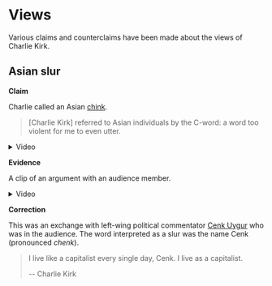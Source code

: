 # Views

Various claims and counterclaims have been made about the views of Charlie Kirk.

## Asian slur

**Claim**

Charlie called an Asian [chink](https://en.wiktionary.org/wiki/Chink).

> [Charlie Kirk] referred to Asian individuals by the C-word: a word too violent for me to even utter.

<details>
  <summary>Video</summary>
  <iframe frameborder="0" width="560" height="315" src="https://www.youtube.com/embed/apyCJlSm4Q4?disablekb=1&start=141&end=145" allow="fullscreen"></iframe>
</details>

**Evidence**

A clip of an argument with an audience member.

<details>
  <summary>Video</summary>
  <iframe frameborder="0" width="560" height="315" src="https://www.youtube.com/embed/apyCJlSm4Q4?disablekb=1&start=101&end=105" allow="fullscreen"></iframe>
</details>

**Correction**

This was an exchange with left-wing political commentator [Cenk Uygur](https://en.wikipedia.org/wiki/Cenk_Uygur) who was in the audience. The word interpreted as a slur was the name Cenk (pronounced _chenk_).

> I live like a capitalist every single day, Cenk. I live as a capitalist.
>
> -- Charlie Kirk
